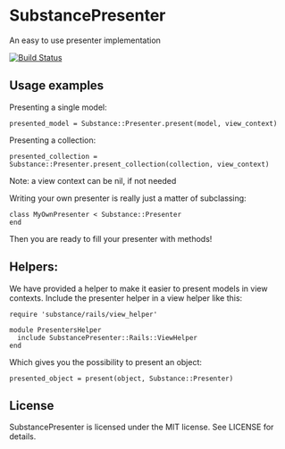 SubstancePresenter
==================

An easy to use presenter implementation


[![Build Status](https://travis-ci.com/substancelab/substance_presenter.svg?branch=master)](https://travis-ci.com/substancelab/substance_presenter)


Usage examples
--------------

Presenting a single model:

    presented_model = Substance::Presenter.present(model, view_context)

Presenting a collection:

    presented_collection = Substance::Presenter.present_collection(collection, view_context)

Note: a view context can be nil, if not needed

Writing your own presenter is really just a matter of subclassing:

    class MyOwnPresenter < Substance::Presenter
    end

Then you are ready to fill your presenter with methods!

Helpers:
--------

We have provided a helper to make it easier to present models in view contexts.
Include the presenter helper in a view helper like this:

    require 'substance/rails/view_helper'

    module PresentersHelper
      include SubstancePresenter::Rails::ViewHelper
    end

Which gives you the possibility to present an object:

    presented_object = present(object, Substance::Presenter)

License
-------

SubstancePresenter is licensed under the MIT license. See LICENSE for details.
